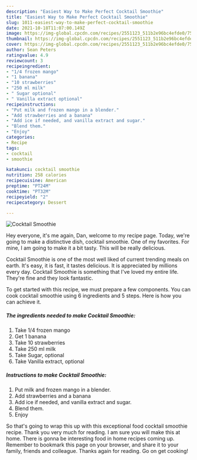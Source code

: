 ```yaml
---
description: "Easiest Way to Make Perfect Cocktail Smoothie"
title: "Easiest Way to Make Perfect Cocktail Smoothie"
slug: 1011-easiest-way-to-make-perfect-cocktail-smoothie
date: 2021-10-18T11:07:00.149Z
image: https://img-global.cpcdn.com/recipes/2551123_511b2e96bc4efde0/751x532cq70/cocktail-smoothie-recipe-main-photo.jpg
thumbnail: https://img-global.cpcdn.com/recipes/2551123_511b2e96bc4efde0/751x532cq70/cocktail-smoothie-recipe-main-photo.jpg
cover: https://img-global.cpcdn.com/recipes/2551123_511b2e96bc4efde0/751x532cq70/cocktail-smoothie-recipe-main-photo.jpg
author: Sean Peters
ratingvalue: 4.9
reviewcount: 3
recipeingredient:
- "1/4 frozen mango"
- "1 banana"
- "10 strawberries"
- "250 ml milk"
- " Sugar optional"
- " Vanilla extract optional"
recipeinstructions:
- "Put milk and frozen mango in a blender."
- "Add strawberries and a banana"
- "Add ice if needed, and vanilla extract and sugar."
- "Blend them."
- "Enjoy"
categories:
- Recipe
tags:
- cocktail
- smoothie

katakunci: cocktail smoothie 
nutrition: 258 calories
recipecuisine: American
preptime: "PT24M"
cooktime: "PT32M"
recipeyield: "2"
recipecategory: Dessert

---
```



![Cocktail Smoothie](https://img-global.cpcdn.com/recipes/2551123_511b2e96bc4efde0/751x532cq70/cocktail-smoothie-recipe-main-photo.jpg)

Hey everyone, it's me again, Dan, welcome to my recipe page. Today, we're going to make a distinctive dish, cocktail smoothie. One of my favorites. For mine, I am going to make it a bit tasty. This will be really delicious.

Cocktail Smoothie is one of the most well liked of current trending meals on earth. It's easy, it is fast, it tastes delicious. It is appreciated by millions every day. Cocktail Smoothie is something that I've loved my entire life. They're fine and they look fantastic.




To get started with this recipe, we must prepare a few components. You can cook cocktail smoothie using 6 ingredients and 5 steps. Here is how you can achieve it.

<!--inarticleads1-->

##### The ingredients needed to make Cocktail Smoothie:

1. Take 1/4 frozen mango
1. Get 1 banana
1. Take 10 strawberries
1. Take 250 ml milk
1. Take  Sugar, optional
1. Take  Vanilla extract, optional




<!--inarticleads2-->

##### Instructions to make Cocktail Smoothie:

1. Put milk and frozen mango in a blender.
1. Add strawberries and a banana
1. Add ice if needed, and vanilla extract and sugar.
1. Blend them.
1. Enjoy




So that's going to wrap this up with this exceptional food cocktail smoothie recipe. Thank you very much for reading. I am sure you will make this at home. There is gonna be interesting food in home recipes coming up. Remember to bookmark this page on your browser, and share it to your family, friends and colleague. Thanks again for reading. Go on get cooking!
